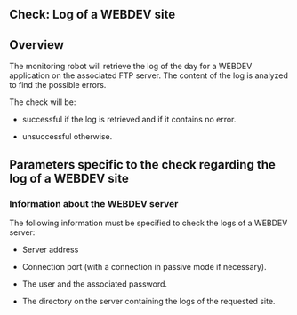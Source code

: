 
## Check: Log of a WEBDEV site
			



<a name="NOTE1"></a>
<a name="NOTE1_1"></a>


## Overview
<a name="overview_ELTTEXTE000077"></a>
The monitoring robot will retrieve the log of the day for a WEBDEV application on the associated FTP server. The content of the log is analyzed to find the possible errors.

The check will be:

- successful if the log is retrieved and if it contains no error.

- unsuccessful otherwise.




<a name="NOTE2"></a>
<a name="NOTE2_1"></a>


## Parameters specific to the check regarding the log of a WEBDEV site
<a name="parameters_specific_the_check_regarding_the_log_webdev_site_ELTTEXTE000101"></a>


### Information about the WEBDEV server
<a name="information_about_the_webdev_server_ELTPARAGRAPHE000023"></a>

The following information must be specified to check the logs of a WEBDEV server:

- Server address

- Connection port (with a connection in passive mode if necessary).

- The user and the associated password.

- The directory on the server containing the logs of the requested site.





